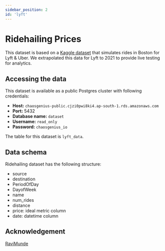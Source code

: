```yaml
---
sidebar_position: 2
id: 'lyft'
---
```


# Ridehailing Prices

This dataset is based on a [Kaggle dataset](https://www.kaggle.com/ravi72munde/uber-lyft-cab-prices) that simulates rides in Boston for Lyft & Uber. We extrapolated this data for Lyft to 2021 to provide live testing for analytics. 

## Accessing the data

This dataset is available as a public Postgres cluster with following credentials:

- **Host:** `chaosgenius-public.cjzi0pwi8ki4.ap-south-1.rds.amazonaws.com`
- **Port:** 5432
- **Database name:** `dataset`
- **Username:** `read_only`
- **Password:** `chaosgenius_io`

The table for this dataset is `lyft_data`. 

## Data schema

Ridehailing dataset has the following structure:

- source
- destination
- PeriodOfDay
- DayofWeek
- name
- num_rides
- distance
- price: ideal metric column
- date: datetime column

## Acknowledgement

[RaviMunde](https://www.kaggle.com/ravi72munde)
